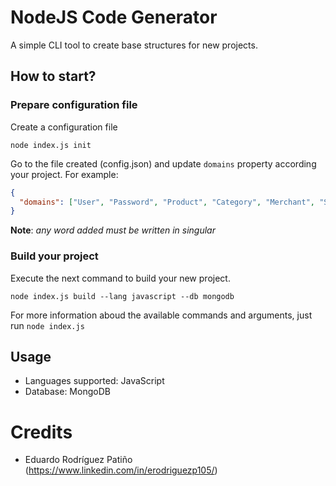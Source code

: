 # NodeJS Code Generator

A simple CLI tool to create base structures for new projects.

## How to start?

### Prepare configuration file

Create a configuration file

```
node index.js init
```

Go to the file created (config.json) and update `domains` property according your project. For example:

```json
{
  "domains": ["User", "Password", "Product", "Category", "Merchant", "Store"]
}
```

**Note**: _any word added must be written in singular_

### Build your project

Execute the next command to build your new project.

```
node index.js build --lang javascript --db mongodb
```

For more information aboud the available commands and arguments, just run `node index.js`

## Usage

- Languages supported: JavaScript
- Database: MongoDB

# Credits

- Eduardo Rodríguez Patiño (https://www.linkedin.com/in/erodriguezp105/)
